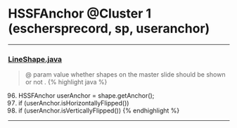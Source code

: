 # HSSFAnchor @Cluster 1 (eschersprecord, sp, useranchor)

***

### [LineShape.java](https://searchcode.com/codesearch/view/15642361/)
> @ param value whether shapes on the master slide should be shown or not . 
{% highlight java %}
96. HSSFAnchor userAnchor = shape.getAnchor();
97. if (userAnchor.isHorizontallyFlipped())
99. if (userAnchor.isVerticallyFlipped())
{% endhighlight %}

***

